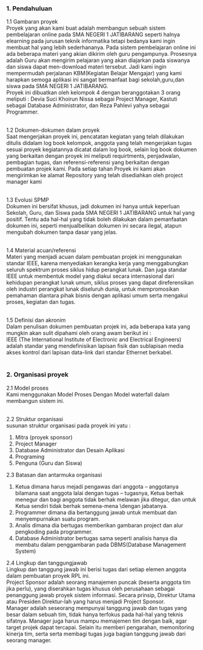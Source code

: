 
<h3><p> 1. Pendahuluan </p></h3>

1.1 Gambaran proyek <br/>
Proyek yang akan kami buat adalah membangun sebuah sistem pembelajaran online pada SMA NEGERI 1 JATIBARANG seperti halnya elearning pada jurusan teknik informatika tetapi bedanya kami ingin membuat hal yang lebih sederhananya. Pada sistem pembelajaran online ini ada beberapa materi yang akian dikirim oleh guru pengampunya. Prosesnya adalah Guru akan mengirim pelajaran yang akan diajarkan pada siswanya dan siswa dapat men-download materi tersebut. Jadi kami ingin mempermudah perjalanan KBM(Kegiatan Belajar Mengajar) yang kami harapkan semoga aplikasi ini sangat bermanfaat bagi sekolah,guru,dan siswa pada SMA NEGERI 1 JATIBARANG. <br/>
Proyek ini dibuatkan oleh kelompok 4 dengan beranggotakan 3 orang meliputi : Devia Suci Khoirun Nissa sebagai Project Manager, Kastuti sebagai Database Administrator, dan Reza Pahlevi yahya sebagai Programmer.<br/><br/>

1.2 Dokumen-dokumen dalam proyek<br/> 
Saat mengerjakan proyek ini, pencatatan kegiatan yang telah dilakukan ditulis didalam log book kelompok, anggota yang telah mengerjakan tugas sesuai proyek 
kegiatannya dicatat dalam log book, selain log book dokumen yang berkaitan dengan proyek ini meliputi requirtments, penjadwalan, pembagian tugas, dan 
referensi-referensi yang berkaitan dengan pembuatan projek kami. Pada setiap tahan Proyek ini kami akan mengirimkan ke alamat Repository yang telah disediahkan oleh project manager kami  <br/><br/>

1.3 Evolusi SPMP <br/>
Dokumen ini bersifat khusus, jadi dokumen ini hanya untuk keperluan Sekolah, Guru, dan Siswa pada SMA NEGERI 1 JATIBARANG untuk hal yang positif. Tentu ada hal-hal yang tidak boleh dilakukan dalam pemanfaatan dokumen ini, seperti menjualbelikan dokumen ini secara ilegal, atapun mengubah dokumen tanpa dasar yang jelas. <br/><br/>

1.4 Material acuan/referensi<br/> 
Materi yang menjadi acuan dalam pembuatan projek ini menggunakan standar IEEE, karena menyediakan kerangka kerja yang menggabungkan seluruh spektrum proses siklus hidup perangkat lunak. Dan juga standar IEEE untuk membentuk model yang diakui secara internasional dari kehidupan perangkat lunak umum, siklus proses yang dapat direferensikan oleh industri perangkat lunak diseluruh dunia, untuk mempromosikan pemahaman diantara pihak bisnis dengan aplikasi umum serta mengakui proses, kegiatan dan tugas.<br/><br/>

1.5 Definisi dan akronim <br/>
Dalam penulisan dokumen pembuatan projek ini, ada beberapa kata yang mungkin akan sulit dipahami oleh orang awam berikut ini : <br/>
IEEE (The International Institute of Electronic and Electrical Engineers) adalah standar yang mendefinisikan lapisan fisik dan sublapisan media 
akses kontrol dari lapisan data-link dari standar Ethernet berkabel. <br/><br/>

<h3><p> 2. Organisasi proyek </p></h3>
2.1 Model proses<br/> 
Kami menggunakan Model Proses Dengan Model waterfall dalam membangun sistem ini.<br/><br/>

2.2 Struktur organisasi <br/>
susunan struktur organisasi pada proyek ini yatu :<br/>
1. Mitra (proyek sponsor)<br/>
2. Project Manager<br/>
3. Database Administrator dan Desain Aplikasi<br/>
4. Programing<br/>
5. Penguna (Guru dan Siswa)<br/>

2.3 Batasan dan antarmuka organisasi <br/>

<ol>
	<li>Ketua dimana harus mejadi pengawas dari anggota – anggotanya bilamana saat anggota lalai dengan tugas – tugasnya, Ketua berhak menegur dan bagi anggota tidak berhak melawan jika ditegur, dan untuk Ketua sendiri tidak berhak semena-mena \dengan jabatanya.</li>
	<li>Programmer dimana dia bertanggung jawab untuk membuat dan menyempurnakan suatu program.</li>
	<li>Analis dimana dia bertugas memberikan gambaran project dan alur pengkoding pada programmer.</li>
	<li>Database Administrator bertugas sama seperti analisis hanya dia membatu dalam penggambaran pada DBMS(Database Management System)</li>
</ol>

2.4 Lingkup dan tanggungjawab <br/>
Lingkup dan tanggung jawab ini berisi tugas dari setiap elemen anggota dalam pembuatan proyek RPL ini. <br/>
Project Sponsor adalah seorang manajemen puncak (beserta anggota tim jika perlu), yang diserahkan tugas khusus oleh perusahaan sebagai penanggung jawab proyek sistem informasi. Secara prinsip, Direktur Utama atau Presiden Direktur-lah yang harus menjadi Project Sponsor. <br/>
Manager adalah seseorang mempunyai tanggung jawab dan tugas yang besar dalam sebuah tim, tidak hanya terfokus pada hal-hal yang teknis sifatnya. Manager 
juga harus mampu memajemen tim dengan baik, agar target projek dapat tercapai. Selain itu memberi pengarahan, memonitoring kinerja tim, serta serta membagi tugas juga bagian tanggung jawab dari seorang manager.<br/> 
 